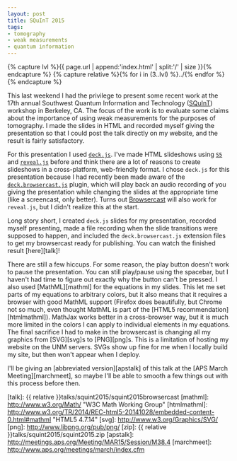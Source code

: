 ```yaml
---
layout: post
title: SQuInT 2015
tags:
- tomography
- weak measurements
- quantum information
---
```


{% capture lvl %}{{ page.url | append:'index.html' | split:'/' | size }}{% endcapture %}
{% capture relative %}{% for i in (3..lvl) %}../{% endfor %}{% endcapture %}

This last weekend I had the privilege to present some recent work at the 17th
annual Southwest Quantum Information and Technology ([SQuInT][squint]) workshop
in Berkeley, CA. The focus of the work is to evaluate some claims about the
importance of using weak measurements for the purposes of tomography. I made the
slides in HTML and recorded myself giving the presentation so that I could post
the talk directly on my website, and the result is fairly satisfactory.

For this presentation I used [`deck.js`][deck]. I've made HTML slideshows using
[`S5`][S5] and [`reveal.js`][reveal] before and think there are a lot of reasons
to create slideshows in a cross-platform, web-friendly format. I chose
`deck.js` for this presentation because I had recently been made aware
of the [`deck.browsercast.js`][deckbrowsercast] plugin, which will play back an
audio recording of you giving the presentation while changing the slides at the
appropriate time (like a screencast, only better). Turns out
[Browsercast][browsercast] will also work for `reveal.js`, but I
didn't realize this at the start.

Long story short, I created `deck.js` slides for my presentation,
recorded myself presenting, made a file recording when the slide transitions
were supposed to happen, and included the
`deck.browsercast.js` extension files to get my browsercast
ready for publishing. You can watch the finished result [here][talk]!

There are still a few hiccups. For some reason, the play button doesn't work to
pause the presentation. You can still play/pause using the spacebar, but I
haven't had time to figure out exactly why the button can't be pressed. I also
used [MathML][mathml] for the equations in my slides. This let me set parts of
my equations to arbitrary colors, but it also means that it requires a browser
with good MathML support (Firefox does beautifully, but Chrome not so much, even
thought MathML is part of the [HTML5 recommendation][htmlmathml]). MathJax works
better in a cross-browser way, but it is much more limited in the colors I can
apply to individual elements in my equations. The final sacrifice I had to make
in the browsercast is changing all my graphics from [SVG][svg]s to [PNG][png]s.
This is a limitation of hosting my website on the UNM servers. SVGs show up fine
for me when I locally build my site, but then won't appear when I deploy.

I'll be giving an [abbreviated version][apstalk] of this talk at the [APS March
Meeting][marchmeet], so maybe I'll be able to smooth a few things out with this
process before then.

[squint]: http://physics.unm.edu/SQuInT/
[deck]: http://imakewebthings.com/deck.js/
[S5]: http://meyerweb.com/eric/tools/s5/
[reveal]: http://lab.hakim.se/reveal-js/#/
[deckbrowsercast]: https://github.com/twitwi/deck.browsercast.js
[browsercast]: https://github.com/ReDEnergy/Browsercast
[talk]: {{ relative }}talks/squint2015/squint2015browsercast
[mathml]: http://www.w3.org/Math/ "W3C Math Working Group"
[htmlmathml]: http://www.w3.org/TR/2014/REC-html5-20141028/embedded-content-0.html#mathml "HTML5 4.7.14"
[svg]: http://www.w3.org/Graphics/SVG/
[png]: http://www.libpng.org/pub/png/
[zip]: {{ relative }}talks/squint2015/squint2015.zip
[apstalk]: http://meetings.aps.org/Meeting/MAR15/Session/M38.4
[marchmeet]: http://www.aps.org/meetings/march/index.cfm
